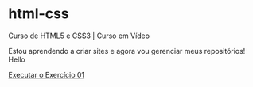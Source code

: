 # html-css
 Curso de HTML5 e CSS3 | Curso em Vídeo

 Estou aprendendo a criar sites e agora vou gerenciar meus repositórios!
 Hello

 <a href="https://devruanmateus.github.io/html-css/ex01/index.html">Executar o Exercício 01</a>
